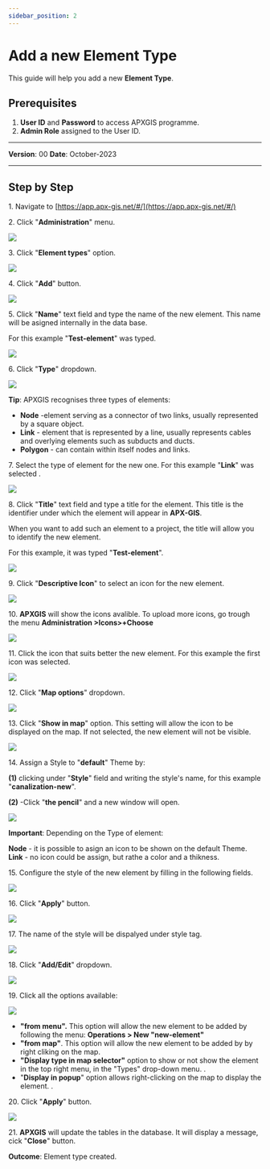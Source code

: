 ```yaml
---
sidebar_position: 2
---
```


# Add a new Element Type

This guide will help you add a new **Element Type**.

## **Prerequisites**
1.	**User ID** and **Password** to access APXGIS programme.
2.	**Admin Role** assigned to the User ID.

------------

**Version**: 00
**Date**: October-2023

------------
## **Step by Step**

1\. Navigate to [https://app.apx-gis.net/#/](https://app.apx-gis.net/#/)


2\. Click "**Administration**" menu.

![](/img/MNG-LMT-CRE-01/MNG-LMT-CRE-01-STP-02.png)

3\. Click "**Element types**" option.

![](/img/MNG-LMT-CRE-01/MNG-LMT-CRE-01-STP-03.png)

4\. Click "**Add**" button.

![](/img/MNG-LMT-CRE-01/MNG-LMT-CRE-01-STP-04.png)

5\. Click "**Name**" text field and type the name of the new element. This name will be asigned internally in the data base.

For this example "**Test-element**" was typed.

![](/img/MNG-LMT-CRE-01/MNG-LMT-CRE-01-STP-05.png)

6\. Click "**Type**" dropdown.

![](/img/MNG-LMT-CRE-01/MNG-LMT-CRE-01-STP-06.png)

**Tip**: APXGIS recognises three types of elements:

- **Node** \-element serving as a connector of two links, usually represented by a square object.
- **Link** \- element that is represented by a line, usually  represents cables and overlying elements such as subducts and ducts.
- **Polygon** \- can contain within itself nodes and links.


7\. Select the type of element for the new one. For this example "**Link**" was selected .

![](/img/MNG-LMT-CRE-01/MNG-LMT-CRE-01-STP-07.png)

8\. Click "**Title**" text field and type a title for the element. This title is the identifier under which the element will appear in **APX-GIS**. 

When you want to add such an element to a project, the title will allow you to identify the new element.

For this example, it was typed "**Test-element**".

![](/img/MNG-LMT-CRE-01/MNG-LMT-CRE-01-STP-08.png)

9\. Click "**Descriptive Icon**" to select an icon for the new element.

![](/img/MNG-LMT-CRE-01/MNG-LMT-CRE-01-STP-09.png)

10\. **APXGIS** will show the icons avalible. To upload more icons, go trough the menu **Administration &gt;Icons&gt;+Choose**

![](/img/MNG-LMT-CRE-01/MNG-LMT-CRE-01-STP-10.png)

11\. Click the icon that suits better the new element. For this example the first icon was selected.

![](/img/MNG-LMT-CRE-01/MNG-LMT-CRE-01-STP-11.png)

12\. Click "**Map options**" dropdown.


![](/img/MNG-LMT-CRE-01/MNG-LMT-CRE-01-STP-12.png)

13\. Click "**Show in map**" option. This setting will allow the icon to be displayed on the map. If not selected, the new element will not be visible.

![](/img/MNG-LMT-CRE-01/MNG-LMT-CRE-01-STP-13.png)

14\. Assign a Style to "**default**" Theme by:

**(1)** clicking under "**Style**" field and writing the style's name, for this example "**canalization-new**".

**(2)** -Click "**the pencil**" and a new window will open.

![](/img/MNG-LMT-CRE-01/MNG-LMT-CRE-01-STP-14.png)

**Important**: Depending on the Type of element:

**Node** - it is possible to asign an icon to be shown on the default Theme.
**Link** - no icon could be assign, but rathe a color and a thikness.

15\. Configure the style of the new element by filling in the following fields.

![](/img/MNG-LMT-CRE-01/MNG-LMT-CRE-01-STP-15.png)

16\. Click "**Apply**" button.

![](/img/MNG-LMT-CRE-01/MNG-LMT-CRE-01-STP-16.png)

17\. The name of the style will be dispalyed under style tag.

![](/img/MNG-LMT-CRE-01/MNG-LMT-CRE-01-STP-17.png)

18\. Click "**Add/Edit**" dropdown.

![](/img/MNG-LMT-CRE-01/MNG-LMT-CRE-01-STP-18.png)

19\. Click all the options available:

![](/img/MNG-LMT-CRE-01/MNG-LMT-CRE-01-STP-19.png)
- **"from menu".** This option will allow the new element to be added by following the menu: **Operations &gt; New "new-element"**
- **"from map"**. This option will allow the new element to be added by by right cliking on the map.
- **"Display type in map selector"**  option to show or not show the element in the top right menu, in the "Types" drop-down menu. .
- "**Display in popup**" option allows right-clicking on the map to display the element. .

20\. Click "**Apply**" button.

![](/img/MNG-LMT-CRE-01/MNG-LMT-CRE-01-STP-20.png)


21\. **APXGIS**  will update the tables in the database. It will display a message, cick "**Close**" button.


**Outcome**: Element type created.

